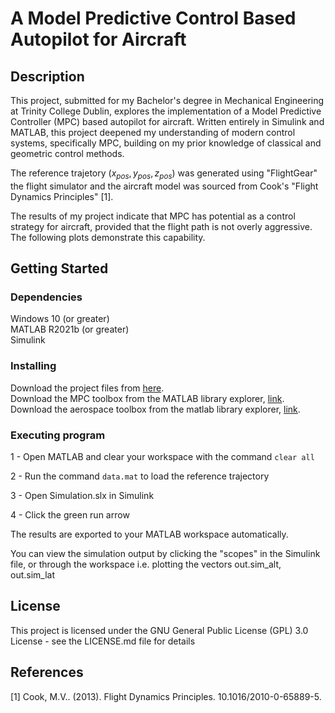 # A Model Predictive Control Based Autopilot for Aircraft

## Description

This project, submitted for my Bachelor's degree in Mechanical Engineering at Trinity College Dublin, explores the implementation of a Model Predictive Controller (MPC) based autopilot for aircraft. Written entirely in Simulink and MATLAB, this project deepened my understanding of modern control systems, specifically MPC, building on my prior knowledge of classical and geometric control methods.

The reference trajetory ($x_{pos}, y_{pos}, z_{pos}$) was generated using "FlightGear" the flight simulator and the aircraft model was sourced from Cook's "Flight Dynamics Principles" [1].

The results of my project indicate that MPC has potential as a control strategy for aircraft, provided that the flight path is not overly aggressive. The following plots demonstrate this capability.



## Getting Started

### Dependencies
Windows 10 (or greater)\
MATLAB R2021b (or greater)\
Simulink

### Installing
Download the project files from [here](https://github.com/keatinl1/MPC-Final-Year-Project).\
Download the MPC toolbox from the MATLAB library explorer, [link](https://www.mathworks.com/products/model-predictive-control.html).\
Download the aerospace toolbox from the matlab library explorer, [link](https://www.mathworks.com/products/aerospace-toolbox.html).


### Executing program

1 - Open MATLAB and clear your workspace with the command ```clear all```

2 - Run the command ```data.mat``` to load the reference trajectory

3 - Open Simulation.slx in Simulink

4 - Click the green run arrow

The results are exported to your MATLAB workspace automatically.

You can view the simulation output by clicking the "scopes" in the 
Simulink file, or through the workspace i.e. plotting the vectors out.sim_alt, out.sim_lat


## License

This project is licensed under the GNU General Public License (GPL) 3.0 License - see the LICENSE.md file for details

## References

[1] Cook, M.V.. (2013). Flight Dynamics Principles. 10.1016/2010-0-65889-5.
